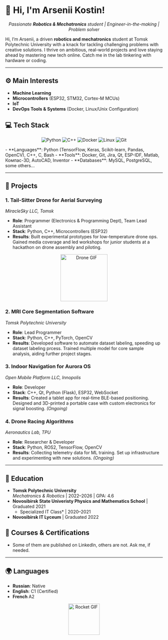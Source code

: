 # 👋 Hi, I'm Arsenii Kostin!  

<p align="center">
  <em>Passionate <b>Robotics & Mechatronics</b> student | Engineer-in-the-making | Problem solver</em>
</p>

Hi, I’m Arsenii, a driven **robotics and mechatronics** student at Tomsk Polytechnic University with a knack for tackling challenging problems with creative solutions. I thrive on ambitious, real-world projects and love staying ahead by mastering new tech online. Catch me in the lab tinkering with hardware or coding.  

---

## ⚙️ Main Interests  
- **Machine Learning**  
- **Microcontrollers** (ESP32, STM32, Cortex-M MCUs)  
- **IoT**  
- **DevOps Tools & Systems** (Docker, Linux/Unix Configuration)  

## 💻 Tech Stack  
<p align="center">
  <img src="https://img.shields.io/badge/Python-3776AB?style=flat&logo=python&logoColor=white" alt="Python">
  <img src="https://img.shields.io/badge/C++-00599C?style=flat&logo=c%2B%2B&logoColor=white" alt="C++">
  <img src="https://img.shields.io/badge/Docker-2496ED?style=flat&logo=docker&logoColor=white" alt="Docker">
  <img src="https://img.shields.io/badge/Linux-FCC624?style=flat&logo=linux&logoColor=black" alt="Linux">
  <img src="https://img.shields.io/badge/Git-F05032?style=flat&logo=git&logoColor=white" alt="Git">
</p>
- **Languages**: Python (TensorFlow, Keras, Scikit-learn, Pandas, OpenCV), C++, C, Bash  
- **Tools**: Docker, Git, Jira, Qt, ESP-IDF, Matlab, Компас-3D, AutoCAD, Inventor  
- **Databases**: MySQL, PostgreSQL, some others... 

---

## 🚀 Projects  

### 1. **Tail-Sitter Drone for Aerial Surveying**  
*MiracleSky LLC, Tomsk*  
- **Role**: Programmer (Electronics & Programming Dept), Team Lead Assistant  
- **Stack**: Python, C++, Microcontrollers (ESP32)  
- **Results**: Built experimental prototypes for low-temperature drone ops. Gained media coverage and led workshops for junior students at a hackathon on drone assembly and piloting.  
<p align="center">
  <img src="https://media.giphy.com/media/l0ExjZ7krNqsExrji/giphy.gif" width="150" alt="Drone GIF">
</p>

### 2. **MRI Core Segmentation Software**  
*Tomsk Polytechnic University*  
- **Role**: Lead Programmer  
- **Stack**: Python, C++, PyTorch, OpenCV 
- **Results**: Developed software to automate dataset labeling, speeding up dataset labeling prcess. Trained multiple model for core sample analysis, aiding further project stages.  

### 3. **Indoor Navigation for Aurora OS**  
*Open Mobile Platform LLC, Innopolis*  
- **Role**: Developer  
- **Stack**: C++, Qt, Python (Flask), ESP32, WebSocket  
- **Results**: Created a tablet app for real-time BLE-based positioning. Designed and 3D-printed a portable case with custom electronics for signal boosting. *(Ongoing)*  

### 4. **Drone Racing Algorithms**  
*Aeronautics Lab, TPU*  
- **Role**: Researcher & Developer  
- **Stack**: Python, ROS2, TensorFlow, OpenCV 
- **Results**: Collecting telemetry data for ML training. Set up infrastructure and experimenting with new solutions. *(Ongoing)*  

---

## 🌟 Education  
- **Tomsk Polytechnic University**  
  *Mechatronics & Robotics* | 2022–2026 | GPA: 4.6  
- **Novosibirsk State Univeristy Physics and Mathematics School** | Graduated 2021
  * Specialized IT Class* | 2020–2021 
- **Novosibirsk IT Lyceum** | Graduated 2022  

## 📜 Courses & Certifications  
- Some of them are published on LinkedIn, others are not. Ask me, if needed. 

---

## 🌍 Languages  
- **Russian**: Native 
- **English**: C1 (Certified)
- **French** A2


<p align="center">
  <img src="https://media.giphy.com/media/26tPplGWjN0xLybiU/giphy.gif" width="100" alt="Rocket GIF">
</p>
